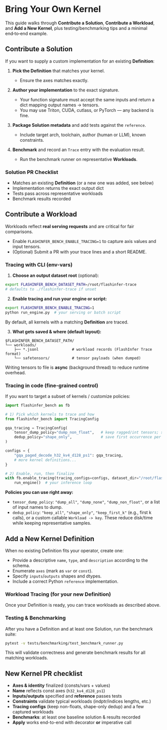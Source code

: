 # Bring Your Own Kernel

This guide walks through **Contribute a Solution**, **Contribute a Workload**, and **Add a New Kernel**, plus testing/benchmarking tips and a minimal end‑to‑end example.

## Contribute a Solution

If you want to supply a custom implementation for an existing **Definition**:

1. **Pick the Definition** that matches your kernel.
   - Ensure the axes matches exactly.

2. **Author your implementation** to the exact signature.
   - Your function signature must accept the same inputs and return a dict mapping output names → tensors.
   - You may use Triton, CUDA, cutlass, or PyTorch — any backend is fine.

3. **Package Solution metadata** and add tests against the `reference`.
   - Include target arch, toolchain, author (human or LLM), known constraints.

4. **Benchmark** and record an `Trace` entry with the evaluation result.
   - Run the benchmark runner on representative **Workloads**.

### Solution PR Checklist

* Matches an existing **Definition** (or a new one was added, see below)
* Implementation returns the exact output dict
* Tests pass across representative workloads
* Benchmark results recorded

## Contribute a Workload

Workloads reflect **real serving requests** and are critical for fair comparisons.

* Enable `FLASHINFER_BENCH_ENABLE_TRACING=1` to capture axis values and input tensors.
* (Optional) Submit a PR with your trace lines and a short README.

### Tracing with CLI (env-vars)

1. **Choose an output dataset root** (optional):

```bash
export FLASHINFER_BENCH_DATASET_PATH=/root/flashinfer-trace
# defaults to ./flashinfer-trace if unset
```

2. **Enable tracing and run your engine or script:**

```bash
export FLASHINFER_BENCH_ENABLE_TRACING=1
python run_engine.py  # your serving or batch script
```

By default, all kernels with a matching **Definition** are traced.

3. **What gets saved & where (default layout):**

```
$FLASHINFER_BENCH_DATASET_PATH/
└── workloads/
    ├── *.jsonl               # workload records (FlashInfer Trace format)
    └── safetensors/          # tensor payloads (when dumped)
```

Writing tensors to file is **async** (background thread) to reduce runtime overhead.

### Tracing in code (fine-grained control)

If you want to target a subset of kernels / customize policies:

```python
import flashinfer_bench as fb

# 1) Pick which kernels to trace and how
from flashinfer_bench import TracingConfig

gqa_tracing = TracingConfig(
    tensor_dump_policy="dump_non_float",   # keep ragged/int tensors; skip large float payloads
    dedup_policy="shape_only",             # save first occurrence per input-shape signature
)

configs = {
    "gqa_paged_decode_h32_kv4_d128_ps1": gqa_tracing,
    # more kernel definitions...
}

# 2) Enable, run, then finalize
with fb.enable_tracing(tracing_configs=configs, dataset_dir="/root/flashinfer-trace"):
    run_engine()  # your inference loop
```

**Policies you can use right away:**

* `tensor_dump_policy`: `"dump_all"`, `"dump_none"`, `"dump_non_float"`, or a list of input names to dump.
* `dedup_policy`: `"keep_all"`, `"shape_only"`, `"keep_first_k"` (e.g., first k calls), or a custom callable `Workload -> key`.
  These reduce disk/time while keeping representative samples.

## Add a New Kernel Definition

When no existing Definition fits your operator, create one:

* Provide a descriptive `name`, `type`, and `description` according to the schema.
* Enumerate `axes` (mark as `var` or `const`).
* Specify `inputs`/`outputs` shapes and dtypes.
* Include a correct Python `reference` implementation.

### Workload Tracing (for your new Definition)
Once your Definition is ready, you can trace workloads as described above.

### Testing & Benchmarking
After you have a Definition and at least one Solution, run the benchmark suite:

```bash
pytest -v tests/benchmarking/test_benchmark_runner.py
```

This will validate correctness and generate benchmark results for all matching workloads.

## New Kernel PR checklist

* **Axes & identity** finalized (consts/vars + values)
* **Name** reflects const axes (`h32_kv4_d128_ps1`)
* **Inputs/outputs** specified and **reference** passes tests
* **Constraints** validate typical workloads (indptr/indices lengths, etc.)
* **Tracing configs** (keep non-floats, shape-only dedup) and a few captured workloads
* **Benchmarks**: at least one baseline solution & results recorded
* **Apply** works end-to-end with decorator **or** imperative call
